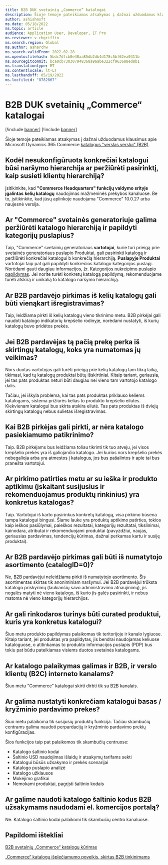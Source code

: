 ```yaml
---
title: B2B DUK svetainių „Commerce“ katalogai
description: Šioje temoje pateikiamas atsakymas į dažnai užduodamus klausimus apie Microsoft Dynamics 365 Commerce katalogus.
author: ashishmsft
ms.date: 05/18/2022
ms.topic: article
audience: Application User, Developer, IT Pro
ms.reviewer: v-chgriffin
ms.search.region: Global
ms.author: asharchw
ms.search.validFrom: 2022-02-28
ms.openlocfilehash: 5bdc7dfcb0e48aa85db2db4d178c5bf62ea0411b
ms.sourcegitcommit: bca0cb730307948368a9aabe322cf963688ed8b1
ms.translationtype: MT
ms.contentlocale: lt-LT
ms.lasthandoff: 05/19/2022
ms.locfileid: "8782867"
---
```

# <a name="commerce-catalogs-for-b2b-faq"></a>B2B DUK svetainių „Commerce“ katalogai

[!include [banner](includes/banner.md)]
[!include [banner](includes/preview-banner.md)]

Šioje temoje pateikiamas atsakymas į dažnai užduodamus klausimus apie Microsoft Dynamics 365 Commerce [katalogus "verslas verslui" (B2B)](catalogs-b2b-sites.md).

## <a name="why-cant-i-configure-a-catalog-specific-navigation-hierarchy-or-see-an-option-to-associate-a-customer-hierarchy"></a>Kodėl nesukonfigūruota konkrečiai katalogui būsi naršymo hierarchija ar peržiūrėti pasirinktį, kaip susieti klientų hierarchiją?

Įsitikinkite, kad **"Commerce Headquarters" funkcijų valdymo srityje įgalintas** **kelių katalogų** naudojimas mažmeninės prekybos kanaluose. Be to, įsitikinkite, kad jūsų aplinkoje naudojama "Commerce" 10.0.27 arba naujesnė versija.

## <a name="can-i-view-the-catalog-specific-hierarchy-and-enrich-category-pages-in-commerce-site-builder"></a>Ar "Commerce" svetainės generatoriuje galima peržiūrėti katalogo hierarchiją ir papildyti kategorijų puslapius?

Taip, "Commerce" svetainių generatoriaus **vartotojai**, kurie turi prieigą prie svetainės generatoriaus puslapio Produktai, gali pasirinkti katalogą ir peržiūrėti konkrečiai katalogui b konkrečią hierarchiją. **Puslapyje Produktai** vartotojai taip pat gali papildyti konkrečios katalogo kategorijos puslapį. Norėdami gauti daugiau informacijos, žr. [Kategorijos nukreipimo puslapio papildymas](enrich-category-page.md). Jei norite turėti konkretų katalogą papildymą, rekomenduojame turėti atskirą ir unikalią to katalogo naršymo hierarchiją.

## <a name="can-a-b2b-shopper-purchase-from-multiple-catalogs-in-a-single-checkout"></a>Ar B2B pardavėjo pirkimas iš kelių katalogų gali būti vienąkart išregistravimas?

Taip, leidžiama pirkti iš kelių katalogų vieno tikrinimo metu. B2B pirkėjai gali naudoti katalogo indikatorių krepšelio rodinyje, norėdami nustatyti, iš kurių katalogų buvo pridėtos prekės.

## <a name="if-a-b2b-shopper-purchases-the-same-item-from-different-catalogs-what-is-the-expected-behavior"></a>Jei B2B pardavėjas tą pačią prekę perka iš skirtingų katalogų, koks yra numatomas jų veikimas?

Nors duotas vartotojas gali turėti prieigą prie kelių katalogų tam tikrą laiką, tikimasi, kad tų katalogų produktai būtų išskirtiniai. Kitaip tariant, geriausia, jei tas pats produktas neturi būti daugiau nei vieno tam vartotojo katalogo dalis.

Tačiau, jei iškyla problema, kai tas pats produktas priklauso keliems katalogams, sistema prižiūrės kelias to produkto krepšelio eilutes. Kiekvienam katalogui bus skirta atskira eilutė. Tas pats produktas iš dviejų skirtingų katalogų nebus sulietas išregistravimas.

## <a name="when-a-b2b-shopper-is-shopping-is-there-any-validation-for-catalog-availability"></a>Kai B2B pirkėjas gali pirkti, ar nėra katalogo pasiekiamumo patikrinimo?

Taip. B2B pirkėjams bus leidžiama toliau tikrinti tik tuo atveju, jei visos krepšelio prekės yra iš galiojančio katalogo. Jei kurios nors krepšelio prekės nebegalioja arba yra atmestos į katalogus, jos bus pašalintos ir apie tai bus pranešta vartotojui.

## <a name="during-the-shopping-experience-are-search-and-product-discovery-including-related-and-recommended-product-collections-catalog-specific"></a>Ar pirkimo patirties metu ar su ieška ir produkto aptikimu (įskaitant susijusius ir rekomenduojamus produktų rinkinius) yra konkretus katalogas?

Taip. Vartotojui iš karto pasirinkus konkretų katalogą, visa pirkimo būsena tampa katalogui bingusi. Šiame lauke yra produktų aptikimo patirties, tokios kaip ieškos pasiūlymai, paieškos rezultatai, kategorijų rezultatai, tikslinimai, kainodara, atributai ir rekomenduojami produktai (pavyzdžiui, naujas, geriausias pardavimas, tendencijų kūrimas, dažnai perkamas kartu ir susiję produktai).

## <a name="can-a-b2b-shopper-purchase-from-the-default-assortment-catalogid0"></a>Ar B2B pardavėjo pirkimas gali būti iš numatytojo asortimento (catalogID=0)?

Ne, B2B pardavėjui neleidžiama pirkti iš numatytojo asortimento. Šis asortimentas skirtas tik anoniminiam naršymui. Jei B2B pardavėjui trūksta katalogo priskyrimų (laukiančių savo administravimo atnaujinimų), jis negalės matyti nė vieno katalogo, iš kurio jis galės pasirinkti, ir nebus matoma nė vieno kategorijų hierarchijos.

## <a name="can-marketing-content-be-curated-for-a-product-that-is-specific-to-a-catalog"></a>Ar gali rinkodaros turinys būti curated produktui, kuris yra konkretus katalogui?

Šiuo metu produkto papildymas palaikomas tik teritorijoje ir kanalo lygiuose. Kitaip tariant, jei produktas yra papildytas, jis bendrai naudojamas keliuose kataloguose, o atitinkamas to produkto informacijos puslapis (PDP) bus tokiu pat būdu pateikiamas visiems duotos svetainės katalogams.

## <a name="is-catalog-support-available-for-both-b2b-and-business-to-consumer-b2c-online-channels"></a>Ar katalogo palaikymas galimas ir B2B, ir verslo klientų (B2C) interneto kanalams?

Šiuo metu "Commerce" katalogai skirti dirbti tik su B2B kanalais.

## <a name="can-we-set-up-catalog-specific-upsellcross-sell-items"></a>Ar galima nustatyti konkrečiam katalogui basas / kryžminio pardavimo prekes?

Šiuo metu palaikoma tik susijusių produktų funkcija. Tačiau skambučių centrams galima naudoti perpardacijų ir kryžminio pardavimo prekių konfigūracijas.

Šios funkcijos taip pat palaikomos tik skambučių centruose:

- Katalogo šaltinio kodai
- Šaltinio USD naudojimas išlaidų ir atsakymų tarifams sekti
- Katalogui būsūs užsakymo ir prekės scenarijai
- Katalogo puslapio analizė
- Katalogo užklausos
- Mokėjimo grafikai
- Nemokami produktai, pagrįsti šaltinio kodais

## <a name="can-we-use-catalog-source-codes-for-b2b-orders-through-the-e-commerce-portal"></a>Ar galime naudoti katalogo šaltinio kodus B2B užsakymams naudodami el. komercijos portalą?

Ne. Katalogo šaltinio kodai palaikomi tik skambučių centro kanaluose.

## <a name="additional-resources"></a>Papildomi ištekliai

[B2B svetainių „Commerce“ katalogų kūrimas](catalogs-b2b-sites.md)

[„Commerce“ katalogų išplečiamumo poveikis, skirtas B2B tinkinimams](catalogs-b2b-sites-dev.md)
